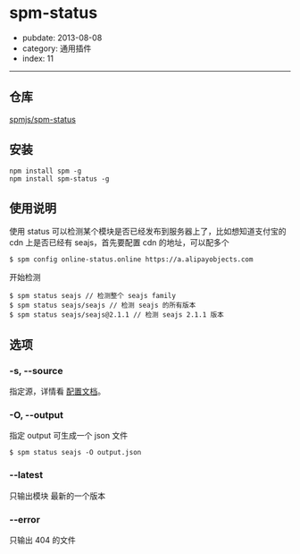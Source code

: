 # spm-status

- pubdate: 2013-08-08
- category: 通用插件
- index: 11

-----------

## 仓库

[spmjs/spm-status](https://github.com/spmjs/spm-status)

## 安装

```
npm install spm -g
npm install spm-status -g
```

## 使用说明

使用 status 可以检测某个模块是否已经发布到服务器上了，比如想知道支付宝的 cdn 上是否已经有 seajs，首先要配置 cdn 的地址，可以配多个

```
$ spm config online-status.online https://a.alipayobjects.com
```

开始检测

```
$ spm status seajs // 检测整个 seajs family
$ spm status seajs/seajs // 检测 seajs 的所有版本
$ spm status seajs/seajs@2.1.1 // 检测 seajs 2.1.1 版本
```

## 选项

### -s, --source

指定源，详情看 [配置文档](../doc/spm-global-config#source)。

### -O, --output

指定 output 可生成一个 json 文件

```
$ spm status seajs -O output.json
```

### --latest

只输出模块 最新的一个版本

### --error

只输出 404 的文件
